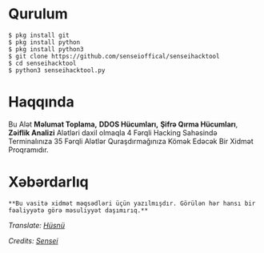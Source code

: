 # Qurulum

`$ pkg install git` <br/>
`$ pkg install python` <br/>
`$ pkg install python3` <br/>
`$ git clone https://github.com/senseioffical/senseihacktool` <br/>
`$ cd senseihacktool` <br/>
`$ python3 senseihacktool.py`

# Haqqında

Bu Alət **Məlumat Toplama,** **DDOS Hücumları,** **Şifrə Qırma Hücumları**,
**Zəiflik Analizi** Alətləri daxil olmaqla 4 Fərqli Hacking Sahəsində
Terminalınıza 35 Fərqli Alətlər Quraşdırmağınıza Kömək Edəcək Bir Xidmət Proqramıdır.

# Xəbərdarlıq

`**Bu vasitə xidmət məqsədləri üçün yazılmışdır. Görülən hər hansı bir fəaliyyətə görə məsuliyyət daşımırıq.**`

_Translate: [Hüsnü](t.me/husnuehedov)_

_Credits: [Sensei](t.me/@sensei)_
